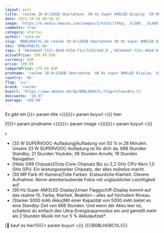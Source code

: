 ```yaml
---
layout: post
title: 'realme 10-8+128GB Smartphone  90 Hz Super AMOLED Display  50 MP Farb-KI-Kamera  Helio G99 Chipsatz  Starker 5000 mAh Akku  33 W SUPERVOOC-Aufladung  Rush Black'
date: 2023-10-18 00:56:25
image: 'https://m.media-amazon.com/images/I/41tGclYFAyL._SL500_._SL400_.jpg'
comments: true
category: ofertas
author: 'tole.es'
slug: 'B0BLHG6CVL-de realme 10-8+128GB Smartphone 90 Hz Super AMOLED Display 50...'
sku: 'B0BLHG6CVL-de'
tags: [ '663e9ebf-f22c-46a9-8f5d-f1ccf3d521b8_0','663e9ebf-f22c-46a9-8f5d-f1ccf3d521b8_1301','663e9ebf-f22c-46a9-8f5d-f1ccf3d521b8_3601','663e9ebf-f22c-46a9-8f5d-f1ccf3d521b8_5701','Arborist Merchandising Root','Elektronik & Foto','Freenetmobile Aktion','Gratis Blau M SIM-Karte','Handys & Smartphones','Handys & Zubehör','Self Service','Simlockfreie Handys','Special Features Stores','Verkaufen Sie Ihr Mobiltelefon','realme','🇩🇪', ]
actualPrice: 199.99 EUR
currency: EUR
price: 199.99
comparePrice: 279.99 EUR
prodname: 'realme 10-8+128GB Smartphone  90 Hz Super AMOLED Display  50 MP Farb-KI-Kamera  Helio G99 Chipsatz  Starker 5000 mAh Akku  33 W SUPERVOOC-Aufladung  Rush Black'
country: 'de'
flag: '🇩🇪'
brand: 'realme'
buyurl: 'https://www.amazon.de/dp/B0BLHG6CVL/?tag=tolees0ca-21'
descuento: '28.57'
average: '199.99'
---
```


Es gibt ein [{{< param title >}}]({{< param buyurl >}}) hier:

[![{{< param prodname >}}]({{< param image >}})]({{< param buyurl >}})

ℹ️:

- [33 W SUPERVOOC-Aufladung]Aufladung von 50 % in 28 Minuten. Unsere 33 W SUPERVOOC-Aufladung ist für dich da, 688 Stunden Standby; 21 Stunden Youtube; 38 Stunden Anrufe; 19 Stunden Navigation.
- [Helio G99 Chipsatz]Octa-Core-Chipsatz Bis zu 2,2 GHz CPU-Kern 1,0 GHz GPU. Ein leistungsstarker Chipsatz, der alles mühelos macht.
- [50 MP Farb-KI-Kamera]Tolle Farben. Erstaunliche Klarheit. Clevere Aufnahme. Nimm atemberaubende Fotos mit unglaublicher Leichtigkeit auf.
- [90 Hz Super AMOLED Display]Unser Flaggschiff-Display kommt auf das realme 10. Farbe, Klarheit, Reaktion – alles auf höchstem Niveau.
- [Starker 5000 mAh Akku]Mit einer Kapazität von 5000 mAh bietet es eine Standby-Zeit von 688 Stunden. Und wenn der Akku leer ist, schaltest du einfach den Ultra-Energiesparmodus ein und genießt mehr als 2 Stunden Musik mit nur 5 % Akkulaufzeit*.

[🛒 kauf es hier!!]({{< param buyurl >}})
{{<world>}}B0BLHG6CVL{{</world>}}
